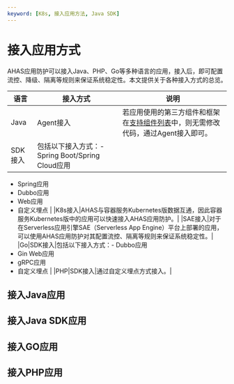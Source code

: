 ```yaml
---
keyword: [K8s, 接入应用方法, Java SDK]
---
```


# 接入应用方式

AHAS应用防护可以接入Java、PHP、Go等多种语言的应用，接入后，即可配置流控、降级、隔离等规则来保证系统稳定性。本文提供关于各种接入方式的总览。

|语言|接入方式|说明|
|--|----|--|
|Java|Agent接入|若应用使用的第三方组件和框架在[支持组件列表](/cn.zh-CN/应用防护/支持组件列表.md)中，则无需修改代码，通过Agent接入即可。|
|SDK接入|包括以下接入方式：-   Spring Boot/Spring Cloud应用
-   Spring应用
-   Dubbo应用
-   Web应用
-   自定义埋点 |
|K8s接入|AHAS与容器服务Kubernetes版数据互通，因此容器服务Kubernetes版中的应用可以快速接入AHAS应用防护。|
|SAE接入|对于在Serverless应用引擎SAE（Serverless App Engine）平台上部署的应用，可以使用AHAS应用防护对其配置流控、隔离等规则来保证系统稳定性。|
|Go|SDK接入|包括以下接入方式：-   Dubbo应用
-   Gin Web应用
-   gRPC应用
-   自定义埋点 |
|PHP|SDK接入|通过自定义埋点方式接入。|

## 接入Java应用

## 接入Java SDK应用

## 接入GO应用

## 接入PHP应用

